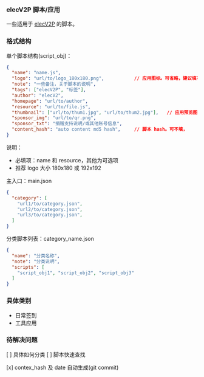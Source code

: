 ### elecV2P 脚本/应用

一些适用于 [elecV2P](https://github.com/elecV2/elecV2P) 的脚本。

### 格式结构

单个脚本结构(script_obj)：

``` JSON
{
  "name": "name.js",
  "logo": "url/to/logo_180x180.png",           // 应用图标。可省略，建议填写
  "note": "一些备注，关于脚本的说明",
  "tags": ["elecV2P", "标签"],
  "author": "elecV2",
  "homepage": "url/to/author",
  "resource": "url/to/file.js",
  "thumbnail": ["url/to/thum1.jpg", "url/to/thum2.jpg"],   // 应用预览图。可选
  "sponsor_img": "url/to/qr.png",
  "sponsor_txt": "捐赠支持说明/或其他账号信息",
  "content_hash": "auto content md5 hash",     // 脚本 hash。可不填，
}
```

说明：

- 必填项：name 和 resource，其他为可选项
- 推荐 logo 大小 180x180 或 192x192

主入口：main.json

``` JSON
{
  "category": [
    "url1/to/category.json",
    "url2/to/category.json",
    "url3/to/category.json",
  ]
}
```

分类脚本列表：category_name.json

``` JSON
{
  "name": "分类名称",
  "note": "分类说明",
  "scripts": [
    "script_obj1", "script_obj2", "script_obj3"
  ]
}
```

### 具体类别

- 日常签到
- 工具应用

### 待解决问题

[ ] 具体如何分类
[ ] 脚本快速查找

[x] contex_hash 及 date 自动生成(git commit)